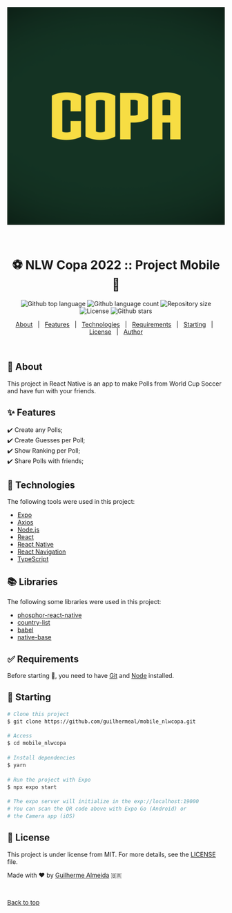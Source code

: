 <div align="center" id="top"> 
  <img src="https://github.com/guilhermeal/mobile_nlwcopa/blob/00324ae6fd9ef5a369fcb9367f8384edb1ae25ac/assets/icon.png" alt="NLW COPA" />

  &#xa0;

  <!-- <a href="https://mobile.netlify.app">Demo</a> -->
</div>

<h1 align="center">⚽️ NLW Copa 2022 :: Project Mobile 📲</h1>

<p align="center">
  <img alt="Github top language" src="https://img.shields.io/github/languages/top/guilhermeal/mobile_nlwcopa?color=56BEB8">
  <img alt="Github language count" src="https://img.shields.io/github/languages/count/guilhermeal/mobile_nlwcopa?color=56BEB8">
  <img alt="Repository size" src="https://img.shields.io/github/repo-size/guilhermeal/mobile_nlwcopa?color=56BEB8">
  <img alt="License" src="https://img.shields.io/github/license/guilhermeal/mobile_nlwcopa?color=56BEB8">
  <img alt="Github stars" src="https://img.shields.io/github/stars/guilhermeal/mobile_nlwcopa?color=56BEB8" />
</p>

<!-- Status -->

<!-- <h4 align="center"> 
	🚧  Mobile 🚀 Under construction...  🚧
</h4> 

<hr> -->

<p align="center">
  <a href="#dart-about">About</a> &#xa0; | &#xa0; 
  <a href="#sparkles-features">Features</a> &#xa0; | &#xa0;
  <a href="#rocket-technologies">Technologies</a> &#xa0; | &#xa0;
  <a href="#white_check_mark-requirements">Requirements</a> &#xa0; | &#xa0;
  <a href="#checkered_flag-starting">Starting</a> &#xa0; | &#xa0;
  <a href="#memo-license">License</a> &#xa0; | &#xa0;
  <a href="https://github.com/{{YOUR_GITHUB_USERNAME}}" target="_blank">Author</a>
</p>

<br>

## :dart: About ##

This project in React Native is an app to make Polls from World Cup Soccer and have fun with your friends.

## :sparkles: Features ##

:heavy_check_mark: Create any Polls;\
:heavy_check_mark: Create Guesses per Poll;\
:heavy_check_mark: Show Ranking per Poll;\
:heavy_check_mark: Share Polls with friends;

## :rocket: Technologies ##

The following tools were used in this project:

- [Expo](https://expo.io/)
- [Axios](https://axios-http.com/)
- [Node.js](https://nodejs.org/en/)
- [React](https://pt-br.reactjs.org/)
- [React Native](https://reactnative.dev/)
- [React Navigation](https://reactnavigation.org/)
- [TypeScript](https://www.typescriptlang.org/)

## 📚️ Libraries ##

The following some libraries were used in this project:

- [phosphor-react-native]()
- [country-list]()
- [babel]()
- [native-base]()

## :white_check_mark: Requirements ##

Before starting :checkered_flag:, you need to have [Git](https://git-scm.com) and [Node](https://nodejs.org/en/) installed.

## :checkered_flag: Starting ##

```bash
# Clone this project
$ git clone https://github.com/guilhermeal/mobile_nlwcopa.git

# Access
$ cd mobile_nlwcopa

# Install dependencies
$ yarn

# Run the project with Expo
$ npx expo start

# The expo server will initialize in the exp://localhost:19000
# You can scan the QR code above with Expo Go (Android) or
# the Camera app (iOS)
```

## :memo: License ##

This project is under license from MIT. For more details, see the [LICENSE](LICENSE.md) file.


Made with :heart: by <a href="https://github.com/guilhermeal" target="_blank">Guilherme Almeida</a> 🇧🇷


&#xa0;

<a href="#top">Back to top</a>
